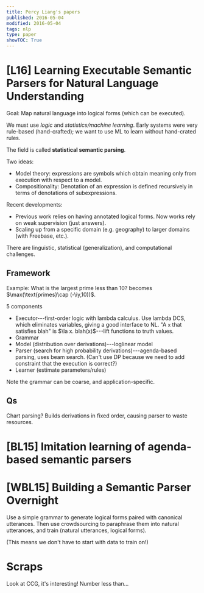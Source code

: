 ```yaml
---
title: Percy Liang's papers
published: 2016-05-04
modified: 2016-05-04
tags: nlp
type: paper
showTOC: True
---
```


# [L16] Learning Executable Semantic Parsers for Natural Language Understanding

Goal: Map natural language into logical forms (which can be executed).

We must use *logic* and *statistics/machine learning*. Early systems were very rule-based (hand-crafted); we want to use ML to learn without hand-crated rules.

The field is called **statistical semantic parsing**.

Two ideas:

* Model theory: expressions are symbols which obtain meaning only from execution with respect to a model.
* Compositionality: Denotation of an expression is defined recursively in terms of denotations of subexpressions.

Recent developments:

* Previous work relies on having annotated logical forms. Now works rely on weak supervision (just answers).
* Scaling up from a specific domain (e.g. geography) to larger domains (with Freebase, etc.).

There are linguistic, statistical (generalization), and computational challenges.

## Framework

Example: What is the largest prime less than 10? becomes $\max(\text{primes}\cap (-\iy,10))$.

5 components

* Executor---first-order logic with lambda calculus. Use lambda DCS, which eliminates variables, giving a good interface to NL. "A `x` that satisfies blah" is $\la x. blah(x)$---lift functions to truth values.
* Grammar
* Model (distribution over derivations)---loglinear model
* Parser (search for high probability derivations)---agenda-based parsing, uses beam search. (Can't use DP because we need to add constraint that the execution is correct?)
* Learner (estimate parameters/rules)

Note the grammar can be coarse, and application-specific.

## Qs

Chart parsing? Builds derivations in fixed order, causing parser to waste resources.


# [BL15] Imitation learning of agenda-based semantic parsers

# [WBL15] Building a Semantic Parser Overnight

Use a simple grammar to generate logical forms paired with canonical utterances. Then use crowdsourcing to paraphrase them into natural utterances, and train (natural utterances, logical forms). 

(This means we don't have to start with data to train on!)


# Scraps

Look at CCG, it's interesting! Number less than...
